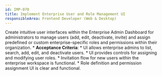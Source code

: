 ```yaml
---
id: IMP-070
title: Implement Enterprise User and Role Management UI
responsibleArea: Frontend Developer (Web & Desktop)
---
```

Create intuitive user interfaces within the Enterprise Admin Dashboard for administrators to manage users (add, edit, deactivate, invite) and assign predefined or custom enterprise-specific roles and permissions within their organization.    *   **Acceptance Criteria**:
    *   UI allows enterprise admins to list, search, add, edit, and deactivate users.
    *   UI provides controls for assigning and modifying user roles.
    *   Invitation flow for new users within the enterprise workspace is functional.
    *   Role definition and permission assignment UI is clear and functional.